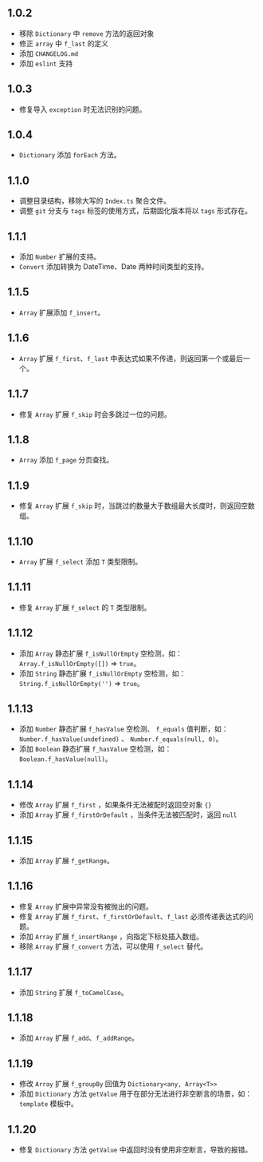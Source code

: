 ## 1.0.2

- 移除 `Dictionary` 中 `remove` 方法的返回对象
- 修正 `array` 中 `f_last` 的定义
- 添加 `CHANGELOG.md`
- 添加 `eslint` 支持

## 1.0.3

- 修复导入 `exception` 时无法识别的问题。

## 1.0.4

- `Dictionary` 添加 `forEach` 方法。

## 1.1.0

- 调整目录结构，移除大写的 `Index.ts` 聚合文件。
- 调整 `git` 分支与 `tags` 标签的使用方式，后期固化版本将以 `tags` 形式存在。

## 1.1.1

- 添加 `Number` 扩展的支持。
- `Convert` 添加转换为 DateTime、Date 两种时间类型的支持。

## 1.1.5

- `Array` 扩展添加 `f_insert`。

## 1.1.6

- `Array` 扩展 `f_first`、`f_last` 中表达式如果不传递，则返回第一个或最后一个。

## 1.1.7

- 修复 `Array` 扩展 `f_skip` 时会多跳过一位的问题。

## 1.1.8

- `Array` 添加 `f_page` 分页查找。

## 1.1.9

- 修复 `Array` 扩展 `f_skip` 时，当跳过的数量大于数组最大长度时，则返回空数组。

## 1.1.10

- `Array` 扩展 `f_select` 添加 `T` 类型限制。

## 1.1.11

- 修复 `Array` 扩展 `f_select` 的 `T` 类型限制。

## 1.1.12

- 添加 `Array` 静态扩展 `f_isNullOrEmpty` 空检测，如：`Array.f_isNullOrEmpty([])` => `true`。
- 添加 `String` 静态扩展 `f_isNullOrEmpty` 空检测，如：`String.f_isNullOrEmpty('')` => `true`。

## 1.1.13

- 添加 `Number` 静态扩展 `f_hasValue` 空检测、 `f_equals` 值判断，如：`Number.f_hasValue(undefined)` 、 `Number.f_equals(null, 0)`。
- 添加 `Boolean` 静态扩展 `f_hasValue` 空检测，如：`Boolean.f_hasValue(null)`。

## 1.1.14

- 修改 `Array` 扩展 `f_first` ，如果条件无法被配时返回空对象 `{}`
- 添加 `Array` 扩展 `f_firstOrDefault` ，当条件无法被匹配时，返回 `null`

## 1.1.15

- 添加 `Array` 扩展 `f_getRange`。

## 1.1.16

- 修复 `Array` 扩展中异常没有被抛出的问题。
- 修复 `Array` 扩展 `f_first`、`f_firstOrDefault`、`f_last` 必须传递表达式的问题。
- 添加 `Array` 扩展 `f_insertRange` ，向指定下标处插入数组。
- 移除 `Array` 扩展 `f_convert` 方法，可以使用 `f_select` 替代。

## 1.1.17

- 添加 `String` 扩展 `f_toCamelCase`。

## 1.1.18

- 添加 `Array` 扩展 `f_add`、`f_addRange`。

## 1.1.19

- 修改 `Array` 扩展 `f_groupBy` 回值为 `Dictionary<any, Array<T>>`
- 添加 `Dictionary` 方法 `getValue` 用于在部分无法进行非空断言的场景，如：`template` 模板中。

## 1.1.20

- 修复 `Dictionary` 方法 `getValue` 中返回时没有使用非空断言，导致的报错。
